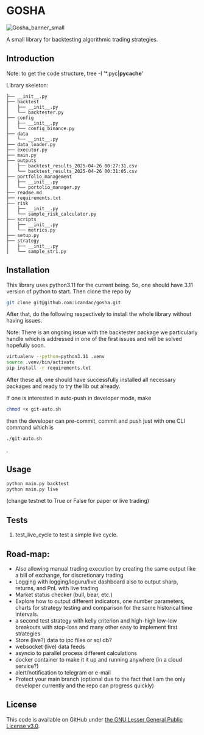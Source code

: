# GOSHA

![Gosha_banner_small](https://github.com/user-attachments/assets/97ecba66-860a-4e3a-a8dd-ac49a6a577f9)

A small library for backtesting algorithmic trading strategies.

## Introduction

Note: to get the code structure, tree -I '*.pyc|__pycache__'

Library skeleton:

```.
├── __init__.py
├── backtest
│   ├── __init__.py
│   └── backtester.py
├── config
│   ├── __init__.py
│   └── config_binance.py
├── data
│   └── __init__.py
├── data_loader.py
├── executor.py
├── main.py
├── outputs
│   ├── backtest_results_2025-04-26 00:27:31.csv
│   └── backtest_results_2025-04-26 00:31:05.csv
├── portfolio_management
│   ├── __init__.py
│   └── portolio_manager.py
├── readme.md
├── requirements.txt
├── risk
│   ├── __init__.py
│   └── sample_risk_calculator.py
├── scripts
│   ├── __init__.py
│   └── metrics.py
├── setup.py
├── strategy
│   ├── __init__.py
│   └── sample_str1.py
```

## Installation

This library uses python3.11 for the current being. So, one should have 3.11 version of python to start. Then clone the repo by

```bash
git clone git@github.com:icandac/gosha.git
```

After that, do the following respectively to install the whole library without having issues.

Note: There is an ongoing issue with the backtester package we particularly handle which is addressed in one of the first issues and will be solved hopefully soon.

```bash
virtualenv --python=python3.11 .venv
source .venv/bin/activate
pip install -r requirements.txt
```

After these all, one should have successfully installed all necessary packages and ready to try the lib out already.

If one is interested in auto-push in developer mode, make

```bash
chmod +x git-auto.sh
```

then the developer can pre-commit, commit and push just with one CLI command which is

```bash
./git-auto.sh
```
.

## Usage

```bash
python main.py backtest
python main.py live
```

(change testnet to True or False for paper or live trading)

## Tests

1. test_live_cycle to test a simple live cycle.

## Road-map:
- Also allowing manual trading execution by creating the same output like a bill of exchange, for discretionary trading
- Logging with logging/loguru/live dashboard also to output sharp, returns, and PnL with live trading
- Market status checker (bull, bear, etc.)
- Explore how to output different indicators, one number parameters, charts for strategy testing and comparison for the same historical time intervals.
- a second test strategy with kelly criterion and high-high low-low breakouts with stop-loss and many other easy to implement first strategies
- Store (live?) data to ipc files or sql db?
- websocket (live) data feeds
- asyncio to parallel process different calculations
- docker container to make it it up and running anywhere (in a cloud service?)
- alert/notification to telegram or e-mail
- Protect your main branch (optional due to the fact that I am the only developer currently and the repo can progress quickly)

## License

This code is available on GitHub under [the GNU Lesser General Public License v3.0](https://www.gnu.org/licenses/lgpl-3.0.en.html).

